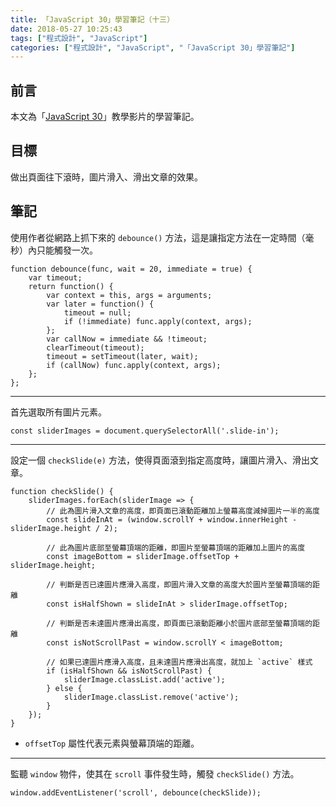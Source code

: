 ```yaml
---
title: 「JavaScript 30」學習筆記（十三）
date: 2018-05-27 10:25:43
tags: ["程式設計", "JavaScript"]
categories: ["程式設計", "JavaScript", "「JavaScript 30」學習筆記"]
---
```


## 前言

本文為「[JavaScript 30](https://javascript30.com/)」教學影片的學習筆記。

## 目標

做出頁面往下滾時，圖片滑入、滑出文章的效果。

## 筆記

使用作者從網路上抓下來的 `debounce()` 方法，這是讓指定方法在一定時間（毫秒）內只能觸發一次。

```JS
function debounce(func, wait = 20, immediate = true) {
    var timeout;
    return function() {
        var context = this, args = arguments;
        var later = function() {
            timeout = null;
            if (!immediate) func.apply(context, args);
        };
        var callNow = immediate && !timeout;
        clearTimeout(timeout);
        timeout = setTimeout(later, wait);
        if (callNow) func.apply(context, args);
    };
};
```

---

首先選取所有圖片元素。

```JS
const sliderImages = document.querySelectorAll('.slide-in');
```

---

設定一個 `checkSlide(e)` 方法，使得頁面滾到指定高度時，讓圖片滑入、滑出文章。

```JS
function checkSlide() {
    sliderImages.forEach(sliderImage => {
        // 此為圖片滑入文章的高度，即頁面已滾動距離加上螢幕高度減掉圖片一半的高度
        const slideInAt = (window.scrollY + window.innerHeight - sliderImage.height / 2);

        // 此為圖片底部至螢幕頂端的距離，即圖片至螢幕頂端的距離加上圖片的高度
        const imageBottom = sliderImage.offsetTop + sliderImage.height;

        // 判斷是否已達圖片應滑入高度，即圖片滑入文章的高度大於圖片至螢幕頂端的距離
        const isHalfShown = slideInAt > sliderImage.offsetTop;

        // 判斷是否未達圖片應滑出高度，即頁面已滾動距離小於圖片底部至螢幕頂端的距離
        const isNotScrollPast = window.scrollY < imageBottom;

        // 如果已達圖片應滑入高度，且未達圖片應滑出高度，就加上 `active` 樣式
        if (isHalfShown && isNotScrollPast) {
            sliderImage.classList.add('active');
        } else {
            sliderImage.classList.remove('active');
        }
    });
}
```

- `offsetTop` 屬性代表元素與螢幕頂端的距離。

---

監聽 `window` 物件，使其在 `scroll` 事件發生時，觸發 `checkSlide()` 方法。

```JS
window.addEventListener('scroll', debounce(checkSlide));
```
